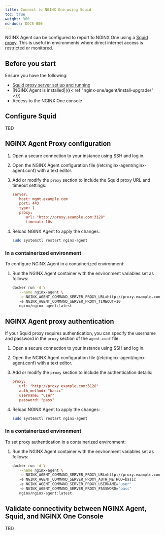 ```yaml
---
title: Connect to NGINX One using Squid
toc: true
weight: 300
nd-docs: DOCS-000
---
```


NGINX Agent can be configured to report to NGINX One using a [Squid proxy](https://www.squid-cache.org/). This is useful in environments where direct internet access is restricted or monitored.

## Before you start

Ensure you have the following:

- [Squid proxy server set up and running](https://wiki.squid-cache.org/SquidFaq/InstallingSquid)
- [NGINX Agent is installed]({{< ref "nginx-one/agent/install-upgrade/" >}})
- Access to the NGINX One console

## Configure Squid

TBD

## NGINX Agent Proxy configuration

1. Open a secure connection to your instance using SSH and log in.
1. Open the NGINX Agent configuration file (/etc/nginx-agent/nginx-agent.conf) with a text editor.
1. Add or modify the `proxy` section to include the Squid proxy URL and timeout settings:

   ```conf
   server:
      host: mgmt.example.com
      port: 443
      type: 1
      proxy:
         url: "http://proxy.example.com:3128"
         timeout: 10s
   ```

1. Reload NGINX Agent to apply the changes:

    ```sh
    sudo systemctl restart nginx-agent
    ```

### In a containerized environment

To configure NGINX Agent in a containerized environment:

1. Run the NGINX Agent container with the environment variables set as follows:

   ```sh
   docker run -d \
      --name nginx-agent \
      -e NGINX_AGENT_COMMAND_SERVER_PROXY_URL=http://proxy.example.com:3128
      -e NGINX_AGENT_COMMAND_SERVER_PROXY_TIMEOUT=10
      nginx/nginx-agent:latest
   ```


## NGINX Agent proxy authentication

If your Squid proxy requires authentication, you can specify the username and password in the `proxy` section of the `agent.conf` file:

1. Open a secure connection to your instance using SSH and log in.
1. Open the NGINX Agent configuration file (/etc/nginx-agent/nginx-agent.conf) with a text editor.
1. Add or modify the `proxy` section to include the authentication details:

   ```conf
   proxy:
      url: "http://proxy.example.com:3128"
      auth_method: "basic"
      username: "user"
      password: "pass"
   ```

1. Reload NGINX Agent to apply the changes:

    ```sh
    sudo systemctl restart nginx-agent
    ```

### In a containerized environment

To set proxy authentication in a containerized environment:

1. Run the NGINX Agent container with the environment variables set as follows:

   ```sh
   docker run -d \
      --name nginx-agent \
      -e NGINX_AGENT_COMMAND_SERVER_PROXY_URL=http://proxy.example.com:3128
      -e NGINX_AGENT_COMMAND_SERVER_PROXY_AUTH_METHOD=basic
      -e NGINX_AGENT_COMMAND_SERVER_PROXY_USERNAME="user"
      -e NGINX_AGENT_COMMAND_SERVER_PROXY_PASSWORD="pass"
      nginx/nginx-agent:latest
   ```


## Validate connectivity between NGINX Agent, Squid, and NGINX One Console

TBD